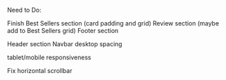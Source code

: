 Need to Do:

Finish Best Sellers section (card padding and grid)
Review section  (maybe add to Best Sellers grid)
Footer section

Header section
Navbar
desktop spacing

tablet/mobile responsiveness 

Fix horizontal scrollbar
